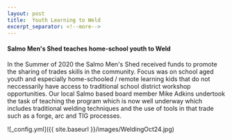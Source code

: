 ```yaml
---
layout: post
title:  Youth Learning to Weld
excerpt_separator: <!--more-->
---
```


#### Salmo Men's Shed teaches home-school youth to Weld

In the Summer of 2020 the Salmo Men's Shed received funds to promote the sharing
of trades skills in the community.
Focus was on school aged youth and especially home-schooled / remote learning kids 
that do not neccessarily have access to traditional school district workshop opportunities.
Our local Salmo based board member Mike Adkins undertook the task of teaching the
program which is now well underway which includes traditional welding techniques and 
the use of tools in that trade such as a forge, arc and TIG processes.

![_config.yml]({{ site.baseurl }}/images/WeldingOct24.jpg)

